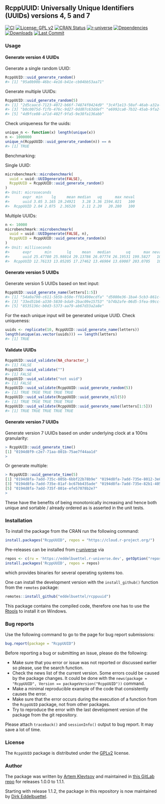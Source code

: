 
## RcppUUID: Universally Unique Identifiers (UUIDs) versions 4, 5 and 7

[![CI](https://github.com/eddelbuettel/rcppuuid/workflows/ci/badge.svg)](https://github.com/eddelbuettel/rcppuuid/actions?query=workflow%3Aci)
[![License: GPL v2](https://img.shields.io/badge/License-GPL%20v2-blue.svg)](https://www.gnu.org/licenses/old-licenses/gpl-2.0.en.html)
[![CRAN Status](https://www.r-pkg.org/badges/version/RcppUUID)](https://cran.r-project.org/package=RcppUUID)
[![r-universe](https://eddelbuettel.r-universe.dev/badges/RcppUUID)](https://eddelbuettel.r-universe.dev/rcppuuid)
[![Dependencies](https://tinyverse.netlify.app/badge/RcppUUID)](https://cran.r-project.org/package=RcppUUID)
[![Downloads](https://cranlogs.r-pkg.org/badges/RcppUUID?color=brightgreen)](https://www.r-pkg.org:443/pkg/RcppUUID)
[![Last Commit](https://img.shields.io/github/last-commit/eddelbuettel/rcppuuid)](https://github.com/eddelbuettel/rcppuuid)


### Usage

#### Generate version 4 UUIDs

Generate a single random UUID:

``` r
RcppUUID::uuid_generate_random()
#> [1] "95a0b90b-46bc-4e16-b41e-cb04bb53aa71"
```

Generate multiple UUIDs:

``` r
RcppUUID::uuid_generate_random(5)
#> [1] "2d5caacd-7123-4072-b66f-74874f0424d9" "3c4f1e13-50af-46ab-a32a-f17cb1842875"
#> [3] "b0c0075d-f1fb-476c-9d27-0dd07c63ddef" "e6992ca8-7b32-45ab-9fa2-e11690c11c35"
#> [5] "4d9fce08-a71d-402f-9fa5-9e38fa136abb"
```

Check uniqueness for the uuids:

``` r
unique_n <- function(x) length(unique(x))
n <- 1000000
unique_n(RcppUUID::uuid_generate_random(n)) == n
#> [1] TRUE
```

Benchmarking:

Single UUID:

``` r
microbenchmark::microbenchmark(
  uuid = uuid::UUIDgenerate(FALSE),
  RcppUUID = RcppUUID::uuid_generate_random()
)
#> Unit: microseconds
#>      expr  min    lq     mean median   uq      max neval
#>      uuid 3.05 3.165 19.24921   3.28 3.36 1594.021   100
#>  RcppUUID 2.04 2.075  2.36520   2.11 2.20   20.280   100
```

Multiple UUIDs:

``` r
n <- 10000
microbenchmark::microbenchmark(
  uuid = uuid::UUIDgenerate(FALSE, n),
  RcppUUID = RcppUUID::uuid_generate_random(n)
)
#> Unit: milliseconds
#>      expr      min       lq     mean   median       uq      max neval
#>      uuid 25.47780 25.98014 29.13786 26.07774 26.19531 199.5827   100
#>  RcppUUID 12.76133 13.05205 17.27462 13.46904 13.69007 203.0705   100
```

#### Generate version 5 UUIDs

Generate version 5 UUIDs based on text input:

``` r
RcppUUID::uuid_generate_name(letters[1:5])
#> [1] "54a0a790-c611-5b5b-b50e-ff01490ecdfa" "d5080e36-1ba4-5cb3-861c-34b25868f7db"
#> [3] "33ed51b6-a330-5830-bda9-2bac09e15753" "b74b2afe-06d5-5fea-99cc-a7de0b492704"
#> [5] "8535136c-b0d3-5373-aa79-ab67d33a2a8e"
```

For the each unique input will be generated unique UUID. Check
uniqueness:

``` r
uuids <- replicate(10, RcppUUID::uuid_generate_name(letters))
length(unique(as.vector(uuids))) == length(letters)
#> [1] TRUE
```

#### Validate UUIDs

``` r
RcppUUID::uuid_validate(NA_character_)
#> [1] FALSE
RcppUUID::uuid_validate("")
#> [1] FALSE
RcppUUID::uuid_validate("not uuid")
#> [1] FALSE
RcppUUID::uuid_validate(RcppUUID::uuid_generate_random(5))
#> [1] TRUE TRUE TRUE TRUE TRUE
RcppUUID::uuid_validate(RcppUUID::uuid_generate_nil(5))
#> [1] TRUE TRUE TRUE TRUE TRUE
RcppUUID::uuid_validate(RcppUUID::uuid_generate_name(letters[1:5]))
#> [1] TRUE TRUE TRUE TRUE TRUE
```

#### Generate version 7 UUIDs

Generate version 7 UUIDs based on under underlying clock at a 100ns
granularity:

```r
> RcppUUID::uuid_generate_time()
[1] "0194d8f9-c2e7-71aa-801b-75ae7f44aa1d"
>
```

Or generate multiple:

```r
> RcppUUID::uuid_generate_time(5)
[1] "0194d8fa-7add-735c-805b-6bbf22b78b9e" "0194d8fa-7add-735e-8012-3e0e53895b19"
[3] "0194d8fa-7add-735e-81af-bc67bb435ade" "0194d8fa-7add-735e-82b1-405bf57963ad"
[5] "0194d8fa-7add-735f-801e-efe57078b2e7"
>
```

These have the benefits of being monotonically increasing and hence both unique and sortable /
already ordered as is asserted in the unit tests.


### Installation

To install the package from the CRAN run the following command:

``` r
install.packages("RcppUUID", repos = "https://cloud.r-project.org/")
```

Pre-releases can be installed from [r-universe](https://eddelbuettel.r-universe.dev/RcppUUID)
via

```r
repos <- c(ru = 'https://eddelbuettel.r-universe.dev', getOption("repos"))
install.packages('RcppUUID', repos = repos)
```

which provides binaries for several operating systems too.

One can install the development version with the `install_github()`
function from the `remotes` package:

``` r
remotes::install_github("eddelbuettel/rcppuuid")
```

This package contains the compiled code, therefore one has to use the
[Rtools](https://cran.r-project.org/bin/windows/Rtools/) to install it
on Windows.



### Bug reports

Use the following command to go to the page for bug report submissions:

``` r
bug.report(package = "RcppUUID")
```

Before reporting a bug or submitting an issue, please do the following:

- Make sure that you error or issue was not reported or discussed earlier so
  please, use the search function.
- Check the news list of the current version. Some errors could be caused by
  the package changes. It could be done with the `news(package = "RcppUUID",
  Version == packageVersion("RcppUUID"))` command.
- Make a minimal reproducible example of the code that consistently causes
  the error.
- Make sure that the error occurs during the execution of a function
  from the `RcppUUID` package, not from other packages.
- Try to reproduce the error with the last development version of the
  package from the git repository.

Please attach `traceback()` and `sessionInfo()` output to bug report. It may
save a lot of time.

### License

The `RcppUUID` package is distributed under the
[GPLv2](http://www.gnu.org/licenses/gpl-2.0.html) license.

### Author

The package was written by [Artem Klevtsov](https://github.com/artemklevtsov)
and maintained in [this GitLab
repo](https://gitlab.com/artemklevtsov/rcppuuid) for releases 1.0.0 to 1.1.1.

Starting with release 1.1.2, the package in this repository is now maintained
by [Dirk Eddelbuettel](https://github.com/eddelbuettel).
